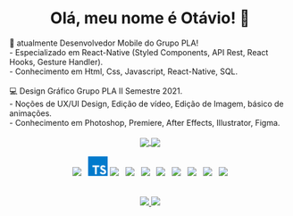 <div align="center">
 <h1>Olá, meu nome é Otávio! 👋</h1>
</div>
<div align="start">
 🔭 atualmente Desenvolvedor Mobile do Grupo PLA!
   <br/>
  - Especializado em React-Native (Styled Components, API Rest, React Hooks, Gesture Handler).
   <br/>
  - Conhecimento em Html, Css, Javascript, React-Native, SQL.
   <br/>
   <br/>
💻 Design Gráfico Grupo PLA II Semestre 2021.
   <br/>
  - Noções de UX/UI Design, Edição de vídeo, Edição de Imagem, básico de animações.
   <br/>
  - Conhecimento em Photoshop, Premiere, After Effects, Illustrator, Figma.
   <br/>
   <br/>
</div>

<div align="center">
 <a href="https://github.com/otaviostasiak">
  <img align="center" height="150em" src="https://github-readme-stats.vercel.app/api?username=otaviostasiak&show_icons=true&layout=compact&theme=radical" />
</a>
 
 <a href="https://github.com/otaviostasiak">
  <img align="center" height="150em" src="https://github-readme-stats.vercel.app/api/top-langs/?username=otaviostasiak&layout=compact&theme=radical" />
</a>
 <br/>
 <br/>
  <img src="https://upload.wikimedia.org/wikipedia/commons/thumb/9/99/Unofficial_JavaScript_logo_2.svg/1024px-Unofficial_JavaScript_logo_2.svg.png" height="35px"/>
  &nbsp;  
  <img src="https://raw.githubusercontent.com/github/explore/80688e429a7d4ef2fca1e82350fe8e3517d3494d/topics/typescript/typescript.png" height="35px"/>
  <img src="https://upload.wikimedia.org/wikipedia/commons/thumb/a/a7/React-icon.svg/640px-React-icon.svg.png" height="35px"/> 
  &nbsp;
  <img src="https://thidu.dev/images/Nodejs.svg" height="35px"/> 
  &nbsp;
  <img src="https://upload.wikimedia.org/wikipedia/commons/thumb/9/97/Sqlite-square-icon.svg/2048px-Sqlite-square-icon.svg.png" height="35px"/>
  &nbsp;
  <img src="https://i.pinimg.com/originals/17/06/c9/1706c9f16bd08eb5e03f1df3e0a94a1c.png" height="35px"/>
  &nbsp;
 <img src="https://upload.wikimedia.org/wikipedia/commons/2/20/Photoshop_CC_icon.png" height="35px"/>
  &nbsp;
 <img src="https://upload.wikimedia.org/wikipedia/commons/thumb/f/fb/Adobe_Illustrator_CC_icon.svg/2101px-Adobe_Illustrator_CC_icon.svg.png" height="35px"/>
  &nbsp;
 <img src="https://upload.wikimedia.org/wikipedia/commons/thumb/c/cb/Adobe_After_Effects_CC_icon.svg/512px-Adobe_After_Effects_CC_icon.svg.png" height="35px"/>
  &nbsp;
 <img src="https://cdn.worldvectorlogo.com/logos/firebase-1.svg" height="35px"/>
</div>
 
<br/>
<br/>
 
<div align="center">
 
  <a href="https://www.linkedin.com/in/ot%C3%A1vio-henrique-stasiak-425751228/" target="_blank">
   <img src="https://img.shields.io/badge/-LinkedIn-%230077B5?style=for-the-badge&logo=linkedin&logoColor=white" target="_blank">
 </a> 

  <a href="mailto:otaviostasiakdev@outlook.com">
   <img src="https://img.shields.io/badge/-Gmail-%23333?style=for-the-badge&logo=gmail&logoColor=white" target="_blank">
 </a>
 
</div>




